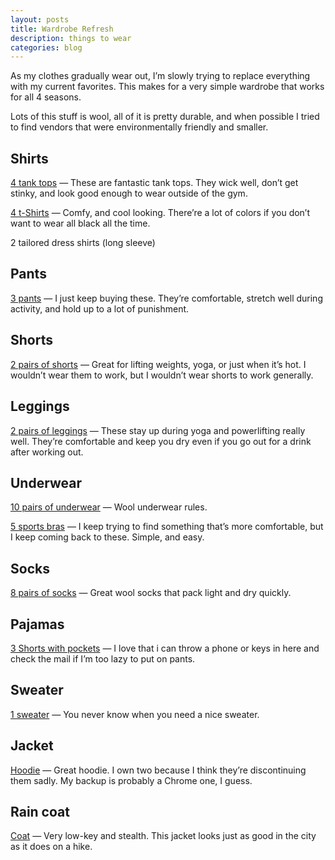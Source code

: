 ```yaml
---
layout: posts
title: Wardrobe Refresh
description: things to wear
categories: blog
---
```


As my clothes gradually wear out, I’m slowly trying to replace everything with my current favorites. This makes for a very simple wardrobe that works for all 4 seasons. 

Lots of this stuff is wool, all of it is pretty durable, and when possible I tried to find vendors that were environmentally friendly and smaller. 

## Shirts

[4 tank tops](https://ryu.com/shop/us/women/tops/standard-issue-racerback-tank) — These are fantastic tank tops. They wick well, don’t get stinky, and look good enough to wear outside of the gym.

[4 t-Shirts](https://jungmaven.com/collections/hemp-shirts-womens-tees-tanks/products/hemp-shirt-ojai-tee-short-sleeve-womens) — Comfy, and cool looking. There’re a lot of colors if you don’t want to wear all black all the time.

2 tailored dress shirts (long sleeve)

## Pants

[3 pants](https://www.outdoorvoices.com/products/rectrek-pant?variant=34894691781&size=1) — I just keep buying these. They’re comfortable, stretch well during activity, and hold up to a lot of punishment.

## Shorts

[2 pairs of shorts](https://ryu.com/shop/us/women-all/shorts/power-short) — Great for lifting weights, yoga, or just when it’s hot. I wouldn’t wear them to work, but I wouldn’t wear shorts to work generally.

## Leggings

[2 pairs of leggings](https://ryu.com/shop/us/women/bottoms/cardio-tights) — These stay up during yoga and powerlifting really well. They’re comfortable and keep you dry even if you go out for a drink after working out.

## Underwear

[10 pairs of underwear](https://www.icebreaker.com/en-us/womens-underwear/siren-hipkini/104704.html) — Wool underwear rules.

[5 sports bras](https://www.calvinklein.us/en/womens-clothing/womens-bras/custom-modern-cotton-bralette-52705992) — I keep trying to find something that’s more comfortable, but I keep coming back to these. Simple, and easy.

## Socks

[8 pairs of socks](https://bombas.com/products/womens-no-shows-one-color-eight-pack?variant=black) — Great wool socks that pack light and dry quickly.

## Pajamas

[3 Shorts with pockets](https://www.foxers.com/black-tomboy-boxer-brief/) — I love that i can throw a phone or keys in here and check the mail if I’m too lazy to put on pants.

## Sweater

[1 sweater](https://www.icebreaker.com/en-us/womens-sweaters/waypoint-crewe-sweater/104316.html?dwvar_104316_color=401) — You never know when you need a nice sweater.

## Jacket

[Hoodie](https://missionworkshop.com/products/the-torre-womens-high-performance-windpro-hoodie-jacket) — Great hoodie. I own two because I think they’re discontinuing them sadly. My backup is probably a Chrome one, I guess.

## Rain coat

[Coat](https://arcteryx.com/us/en/shop/womens/andra-coat) — Very low-key and stealth. This jacket looks just as good in the city as it does on a hike.